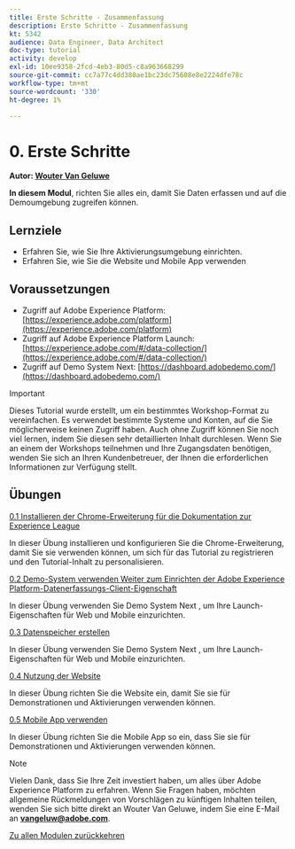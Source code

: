 ```yaml
---
title: Erste Schritte - Zusammenfassung
description: Erste Schritte - Zusammenfassung
kt: 5342
audience: Data Engineer, Data Architect
doc-type: tutorial
activity: develop
exl-id: 10ee9358-2fcd-4eb3-80d5-c8a963668299
source-git-commit: cc7a77c4dd380ae1bc23dc75608e8e2224dfe78c
workflow-type: tm+mt
source-wordcount: '330'
ht-degree: 1%

---
```


# 0. Erste Schritte

**Autor: [Wouter Van Geluwe](https://www.linkedin.com/in/woutervangeluwe/)**

**In diesem Modul**, richten Sie alles ein, damit Sie Daten erfassen und auf die Demoumgebung zugreifen können.

## Lernziele

- Erfahren Sie, wie Sie Ihre Aktivierungsumgebung einrichten.
- Erfahren Sie, wie Sie die Website und Mobile App verwenden

## Voraussetzungen

- Zugriff auf Adobe Experience Platform: [https://experience.adobe.com/platform](https://experience.adobe.com/platform)
- Zugriff auf Adobe Experience Platform Launch: [https://experience.adobe.com/#/data-collection/](https://experience.adobe.com/#/data-collection/)
- Zugriff auf Demo System Next: [https://dashboard.adobedemo.com/](https://dashboard.adobedemo.com/)

>[!IMPORTANT]
>
>Dieses Tutorial wurde erstellt, um ein bestimmtes Workshop-Format zu vereinfachen. Es verwendet bestimmte Systeme und Konten, auf die Sie möglicherweise keinen Zugriff haben. Auch ohne Zugriff können Sie noch viel lernen, indem Sie diesen sehr detaillierten Inhalt durchlesen. Wenn Sie an einem der Workshops teilnehmen und Ihre Zugangsdaten benötigen, wenden Sie sich an Ihren Kundenbetreuer, der Ihnen die erforderlichen Informationen zur Verfügung stellt.


## Übungen

[0.1 Installieren der Chrome-Erweiterung für die Dokumentation zur Experience League](./ex1.md)

In dieser Übung installieren und konfigurieren Sie die Chrome-Erweiterung, damit Sie sie verwenden können, um sich für das Tutorial zu registrieren und den Tutorial-Inhalt zu personalisieren.

[0.2 Demo-System verwenden Weiter zum Einrichten der Adobe Experience Platform-Datenerfassungs-Client-Eigenschaft](./ex2.md)

In dieser Übung verwenden Sie Demo System Next , um Ihre Launch-Eigenschaften für Web und Mobile einzurichten.

[0.3 Datenspeicher erstellen](./ex3.md)

In dieser Übung verwenden Sie Demo System Next , um Ihre Launch-Eigenschaften für Web und Mobile einzurichten.

[0.4 Nutzung der Website](./ex4.md)

In dieser Übung richten Sie die Website ein, damit Sie sie für Demonstrationen und Aktivierungen verwenden können.

[0.5 Mobile App verwenden](./ex5.md)

In dieser Übung richten Sie die Mobile App so ein, dass Sie sie für Demonstrationen und Aktivierungen verwenden können.

>[!NOTE]
>
>Vielen Dank, dass Sie Ihre Zeit investiert haben, um alles über Adobe Experience Platform zu erfahren. Wenn Sie Fragen haben, möchten allgemeine Rückmeldungen von Vorschlägen zu künftigen Inhalten teilen, wenden Sie sich bitte direkt an Wouter Van Geluwe, indem Sie eine E-Mail an **vangeluw@adobe.com**.

[Zu allen Modulen zurückkehren](../../overview.md)
